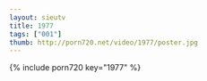 ```yaml
--- 
layout: sieutv
title: 1977
tags: ["001"]
thumb: http://porn720.net/video/1977/poster.jpg
---
```

{% include porn720 key="1977" %} 
